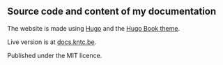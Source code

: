 ## Source code and content of my documentation
The website is made using [Hugo](https://gohugo.io/) and the [Hugo Book theme](https://github.com/alex-shpak/hugo-book).

Live version is at [docs.kntc.be](docs.kntc.be).

Published under the MIT licence.